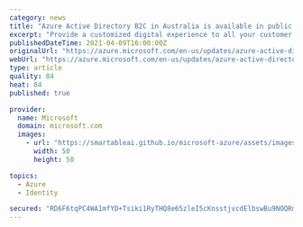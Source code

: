 ```yaml
---
category: news
title: "Azure Active Directory B2C in Australia is available in public preview"
excerpt: "Provide a customized digital experience to all your customer and consumers with Azure Active Directory B2C now in public preview in Australia."
publishedDateTime: 2021-04-09T16:00:00Z
originalUrl: "https://azure.microsoft.com/en-us/updates/azure-active-directory-b2c-in-australia-is-available-in-public-preview-2/"
webUrl: "https://azure.microsoft.com/en-us/updates/azure-active-directory-b2c-in-australia-is-available-in-public-preview-2/"
type: article
quality: 84
heat: 84
published: true

provider:
  name: Microsoft
  domain: microsoft.com
  images:
    - url: "https://smartableai.github.io/microsoft-azure/assets/images/organizations/microsoft.com-50x50.jpg"
      width: 50
      height: 50

topics:
  - Azure
  - Identity

secured: "RD6F6tqPC4WA1mfYD+Tsiki1RyTHQ8e65zleI5cKnsstjvcdElbswBu9NOQRm/QMPTGa6ZPrpzZ4J6dsPopwglrHW9luj1q2ZmBipymD+TrdQ3deeTjHWSpvype3BTqDiBngvoCLnEO22YDjnj0AqCAwFGJPGfegFnYJq10piYzYJ19nva5QVQs2mxqdhuRrj46/+TGEzCP0/9yUVRXP+hHOGOwBiQsMpGkHsPmfN9//3tDol4DU61rtEsmlA3lz8LSalHR2hQa1SlhLyl1gCWmGLolLoXDJA8wcPBHmF0Fscr2p4d48/xtV0CUNKlgwl1rZfbeu5G0S9YM1F/ATOplh0UA0DN+fuQFTROHINzg=;HvWp7sGrifVqdB4r3rNw2g=="
---
```


